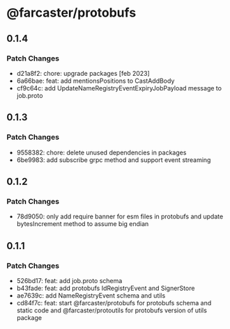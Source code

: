 # @farcaster/protobufs

## 0.1.4

### Patch Changes

- d21a8f2: chore: upgrade packages [feb 2023]
- 6a66bae: feat: add mentionsPositions to CastAddBody
- cf9c64c: add UpdateNameRegistryEventExpiryJobPayload message to job.proto

## 0.1.3

### Patch Changes

- 9558382: chore: delete unused dependencies in packages
- 6be9983: add subscribe grpc method and support event streaming

## 0.1.2

### Patch Changes

- 78d9050: only add require banner for esm files in protobufs and update bytesIncrement method to assume big endian

## 0.1.1

### Patch Changes

- 526bd17: feat: add job.proto schema
- b43fade: feat: add protobufs IdRegistryEvent and SignerStore
- ae7639c: add NameRegistryEvent schema and utils
- cd84f7c: feat: start @farcaster/protobufs for protobufs schema and static code and @farcaster/protoutils for protobufs version of utils package
